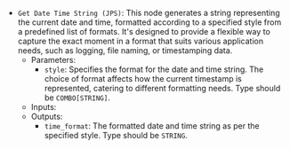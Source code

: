 - `Get Date Time String (JPS)`: This node generates a string representing the current date and time, formatted according to a specified style from a predefined list of formats. It's designed to provide a flexible way to capture the exact moment in a format that suits various application needs, such as logging, file naming, or timestamping data.
    - Parameters:
        - `style`: Specifies the format for the date and time string. The choice of format affects how the current timestamp is represented, catering to different formatting needs. Type should be `COMBO[STRING]`.
    - Inputs:
    - Outputs:
        - `time_format`: The formatted date and time string as per the specified style. Type should be `STRING`.
